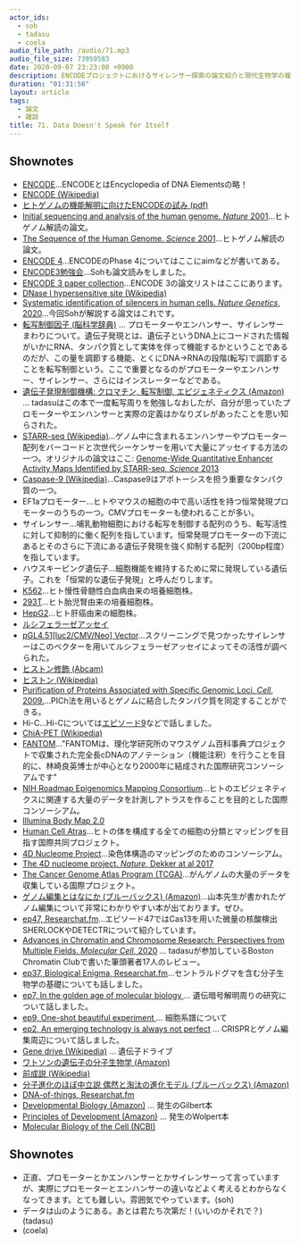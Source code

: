 ```yaml
---
actor_ids:
  - soh
  - tadasu
  - coela
audio_file_path: /audio/71.mp3
audio_file_size: 73959583
date: 2020-09-07 23:23:00 +0900
description: ENCODEプロジェクトにおけるサイレンサー探索の論文紹介と現代生物学の複雑性と多様性について話しました。
duration: "01:31:56"
layout: article
tags:
  - 論文
  - 雑談
title: 71. Data Doesn't Speak for Itself
---
```


## Shownotes
- [ENCODE](https://www.encodeproject.org/)...ENCODEとはEncyclopedia of DNA Elementsの略！
- [ENCODE (Wikipedia)](https://en.wikipedia.org/wiki/ENCODE)
- [ヒトゲノムの機能解明に向けたENCODEの試み (pdf)](https://katosei.jsbba.or.jp/download_pdf.php?aid=3)
- [Initial sequencing and analysis of the human genome. _Nature_ 2001](https://www.nature.com/articles/35057062)...ヒトゲノム解読の論文。
- [The Sequence of the Human Genome. _Science_ 2001](https://science.sciencemag.org/content/291/5507/1304)...ヒトゲノム解読の論文。
- [ENCODE 4](https://www.genome.gov/Funded-Programs-Projects/ENCODE-Project-ENCyclopedia-Of-DNA-Elements)...ENCODEのPhase 4についてはここにaimなどが書いてある。
- [ENCODE3勉強会](https://connpass.com/event/184586/)...Sohも論文読みをしました。
- [ENCODE 3 paper collection](https://www.nature.com/collections/dggcchgghg)...ENCODE 3の論文リストはここにあります。
- [DNase I hypersensitive site (Wikipedia)](https://en.wikipedia.org/wiki/DNase_I_hypersensitive_site)
- [Systematic identification of silencers in human cells. _Nature Genetics_, 2020](https://www.nature.com/articles/s41588-020-0578-5)...今回Sohが解説する論文はこれです。　
- [転写制御因子 (脳科学辞典)](https://bsd.neuroinf.jp/wiki/%E8%BB%A2%E5%86%99%E5%88%B6%E5%BE%A1%E5%9B%A0%E5%AD%90) ... プロモーターやエンハンサー、サイレンサーまわりについて。遺伝子発現とは、遺伝子というDNA上にコードされた情報がいかにRNA、タンパク質として実体を伴って機能するかということであるのだが、この量を調節する機能、とくにDNA->RNAの段階(転写)で調節することを転写制御という。ここで重要となるのがプロモーターやエンハンサー、サイレンサー、さらにはインスレーターなどである。
- [遺伝子発現制御機構: クロマチン, 転写制御, エピジェネティクス (Amazon)](https://www.amazon.co.jp/dp/4807909177/?tag=researchatf04-22/) ... tadasuはこの本で一度転写周りを勉強しなおしたが、自分が思っていたプロモーターやエンハンサーと実際の定義はかなりズレがあったことを思い知らされた。
- [STARR-seq (Wikipedia)](https://en.wikipedia.org/wiki/STARR-seq)...ゲノム中に含まれるエンハンサーやプロモーター配列をバーコードと次世代シーケンサーを用いて大量にアッセイする方法の一つ。オリジナルの論文はここ: [Genome-Wide Quantitative Enhancer Activity Maps Identified by STARR-seq, _Science_ 2013](https://science.sciencemag.org/content/339/6123/1074)
- [Caspase-9 (Wikipedia)](https://en.wikipedia.org/wiki/Caspase-9)...Caspase9はアポトーシスを担う重要なタンパク質の一つ。
- EF1aプロモーター...ヒトやマウスの細胞の中で高い活性を持つ恒常発現プロモーターのうちの一つ。CMVプロモーターも使われることが多い。
- サイレンサー...哺乳動物細胞における転写を制御する配列のうち、転写活性に対して抑制的に働く配列を指しています。恒常発現プロモーターの下流にあるとそのさらに下流にある遺伝子発現を強く抑制する配列（200bp程度）を指しています。
- ハウスキーピング遺伝子...細胞機能を維持するために常に発現している遺伝子。これを「恒常的な遺伝子発現」と呼んだりします。
- [K562](https://www.saibou.jp/service/kensaku/detail.php?catalogno=EC89121407-F0)...ヒト慢性骨髄性白血病由来の培養細胞株。
- [293T](https://www.saibou.jp/service/kensaku/detail.php?catalogno=EC12022001-F0)...ヒト胎児腎由来の培養細胞株。
- [HepG2](https://cellbank.nibiohn.go.jp/~cellbank/cgi-bin/search_res_det.cgi?ID=2936)...ヒト肝癌由来の細胞株。
- [ルシフェラーゼアッセイ](https://www.thermofisher.com/jp/ja/home/life-science/protein-biology/protein-biology-learning-center/protein-biology-resource-library/pierce-protein-methods/luciferase-reporters.html)
- [pGL4.51[luc2/CMV/Neo] Vector](https://www.promega.jp/resources/protocols/product-information-sheets/a/pgl451-vector-protocol/)...スクリーニングで見つかったサイレンサーはこのベクターを用いてルシフェラーゼアッセイによってその活性が調べられた。
- [ヒストン修飾 (Abcam)](https://www.abcam.co.jp/epigenetics/histone-modifications-a-guide-1)
- [ヒストン (Wikipedia)](https://ja.wikipedia.org/wiki/%E3%83%92%E3%82%B9%E3%83%88%E3%83%B3)
- [Purification of Proteins Associated with Specific Genomic Loci. _Cell_, 2009.](https://www.ncbi.nlm.nih.gov/pmc/articles/PMC3395431/)...PICh法を用いるとゲノムに結合したタンパク質を同定することができる。
- Hi-C...Hi-Cについては[エピソード9](https://researchat.fm/episode/9)などで話しました。
- [ChiA-PET (Wikipedia)](https://en.wikipedia.org/wiki/ChIA-PET)
- [FANTOM](https://fantom.gsc.riken.jp/jp/)..."FANTOMは、理化学研究所のマウスゲノム百科事典プロジェクトで収集された完全長cDNAのアノテーション（機能注釈）を行うことを目的に、林崎良英博士が中心となり2000年に結成された国際研究コンソーシアムです"
- [NIH Roadmap Epigenomics Mapping Consortium](http://www.roadmapepigenomics.org/)...ヒトのエピジェネティクスに関連する大量のデータを計測しアトラスを作ることを目的とした国際コンソーシアム。
- [Illumina Body Map 2.0](https://www.ensembl.info/2011/05/24/human-bodymap-2-0-data-from-illumina/)
- [Human Cell Atras](https://www.humancellatlas.org/)...ヒトの体を構成する全ての細胞の分類とマッピングを目指す国際共同プロジェクト。
- [4D Nucleome Project](https://www.4dnucleome.org/)...染色体構造のマッピングのためのコンソーシアム。
- [The 4D nucleome project. _Nature_, Dekker at al 2017](https://www.nature.com/articles/nature23884)
- [The Cancer Genome Atlas Program (TCGA)](https://www.cancer.gov/about-nci/organization/ccg/research/structural-genomics/tcga)...がんゲノムの大量のデータを収集している国際プロジェクト。
- [ゲノム編集とはなにか (ブルーバックス) (Amazon)](https://www.amazon.co.jp/dp/B08FMCZB75?tag=researchatf04-22/)...山本先生が書かれたゲノム編集について非常にわかりやすい本が出ております。ぜひ。
- [ep47, Researchat.fm](https://researchat.fm/episode/47)...エピソード47ではCas13を用いた微量の核酸検出SHERLOCKやDETECTRについて紹介しています。
- [Advances in Chromatin and Chromosome Research: Perspectives from Multiple Fields. _Molecular Cell_, 2020](https://www.cell.com/molecular-cell/fulltext/S1097-2765(20)30469-X) ... tadasuが参加しているBoston Chromatin Clubで書いた筆頭著者17人のレビュー。
- [ep37, Biological Enigma, Researchat.fm](https://researchat.fm/episode/37)...セントラルドグマを含む分子生物学の基礎についても話しました。
- [ep7, In the golden age of molecular biology ](https://researchat.fm/episode/7) ... 遺伝暗号解明周りの研究について話しました。
- [ep9, One-shot beautiful experiment ](https://researchat.fm/episode/9) ... 細胞系譜について
- [ep2, An emerging technology is always not perfect](https://researchat.fm/episode/2) ... CRISPRとゲノム編集周辺について話しました。
- [Gene drive (Wikipedia)](https://ja.wikipedia.org/wiki/%E9%81%BA%E4%BC%9D%E5%AD%90%E3%83%89%E3%83%A9%E3%82%A4%E3%83%96) ... 遺伝子ドライブ
- [ワトソンの遺伝子の分子生物学 (Amazon)](https://www.amazon.co.jp/dp/4501630302/?tag=researchatf04-22/)
- [前成説 (Wikipedia)](https://ja.wikipedia.org/wiki/%E5%BE%8C%E6%88%90%E8%AA%AC)
- [分子進化のほぼ中立説 偶然と淘汰の進化モデル (ブルーバックス) (Amazon)](https://www.amazon.co.jp/dp/B00POVFQKO/?tag=researchatf04-22/)
- [DNA-of-things, Researchat.fm](https://researchat.fm/episode/36)
- [Developmental Biology (Amazon)](https://www.amazon.co.jp/Developmental-Biology-Scott-F-Gilbert/dp/1605354708/?tag=researchatf04-22/) ... 発生のGilbert本
- [Principles of Development (Amazon)](https://www.amazon.co.jp//dp/0199549079/?tag=researchatf04-22) ... 発生のWolpert本
- [Molecular Biology of the Cell (NCBI)](https://www.ncbi.nlm.nih.gov/books/NBK21054/)

## Shownotes
- 正直、プロモーターとかエンハンサーとかサイレンサーって言っていますが、実際にプロモーターとエンハンサーの違いなどよく考えるとわからなくなってきます。とても難しい。雰囲気でやっています。(soh)
- データは山のようにある。あとは君たち次第だ！(いいのかそれで？)(tadasu)
- (coela)
